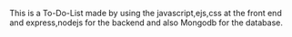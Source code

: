 This is a To-Do-List made by using the javascript,ejs,css at the front end and express,nodejs for the backend and also Mongodb for the database.

